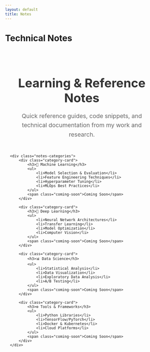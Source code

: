 ```yaml
---
layout: default
title: Notes
---
```


# Technical Notes

<div class="notes-container">
    <div class="intro-section">
        <h2>Learning & Reference Notes</h2>
        <p>Quick reference guides, code snippets, and technical documentation from my work and research.</p>
    </div>

    <div class="notes-categories">
        <div class="category-card">
            <h3>🤖 Machine Learning</h3>
            <ul>
                <li>Model Selection & Evaluation</li>
                <li>Feature Engineering Techniques</li>
                <li>Hyperparameter Tuning</li>
                <li>MLOps Best Practices</li>
            </ul>
            <span class="coming-soon">Coming Soon</span>
        </div>

        <div class="category-card">
            <h3>🧠 Deep Learning</h3>
            <ul>
                <li>Neural Network Architectures</li>
                <li>Transfer Learning</li>
                <li>Model Optimization</li>
                <li>Computer Vision</li>
            </ul>
            <span class="coming-soon">Coming Soon</span>
        </div>

        <div class="category-card">
            <h3>📊 Data Science</h3>
            <ul>
                <li>Statistical Analysis</li>
                <li>Data Visualization</li>
                <li>Exploratory Data Analysis</li>
                <li>A/B Testing</li>
            </ul>
            <span class="coming-soon">Coming Soon</span>
        </div>

        <div class="category-card">
            <h3>⚙️ Tools & Frameworks</h3>
            <ul>
                <li>Python Libraries</li>
                <li>TensorFlow/PyTorch</li>
                <li>Docker & Kubernetes</li>
                <li>Cloud Platforms</li>
            </ul>
            <span class="coming-soon">Coming Soon</span>
        </div>
    </div>
</div>

<style>
.notes-container {
    max-width: 1000px;
    margin: 0 auto;
    padding: 2rem 1rem;
}

.intro-section {
    text-align: center;
    margin-bottom: 3rem;
}

.intro-section h2 {
    color: #333;
    font-size: 2.5rem;
    margin-bottom: 1rem;
}

.intro-section p {
    font-size: 1.2rem;
    color: #666;
    line-height: 1.6;
}

.notes-categories {
    display: grid;
    gap: 2rem;
    grid-template-columns: repeat(auto-fit, minmax(280px, 1fr));
}

.category-card {
    background: white;
    border: 1px solid #e9ecef;
    border-radius: 10px;
    padding: 2rem;
    position: relative;
    transition: transform 0.2s ease, box-shadow 0.2s ease;
}

.category-card:hover {
    transform: translateY(-3px);
    box-shadow: 0 6px 20px rgba(0,0,0,0.1);
}

.category-card h3 {
    color: #333;
    margin-bottom: 1.5rem;
    font-size: 1.4rem;
    display: flex;
    align-items: center;
    gap: 0.5rem;
}

.category-card ul {
    list-style: none;
    padding: 0;
    margin-bottom: 1.5rem;
}

.category-card li {
    padding: 0.5rem 0;
    color: #555;
    border-bottom: 1px solid #f1f3f4;
}

.category-card li:last-child {
    border-bottom: none;
}

.coming-soon {
    position: absolute;
    top: 1rem;
    right: 1rem;
    background: #ffc107;
    color: #333;
    padding: 0.3rem 0.8rem;
    border-radius: 15px;
    font-size: 0.8rem;
    font-weight: 600;
}
</style>
```

```

